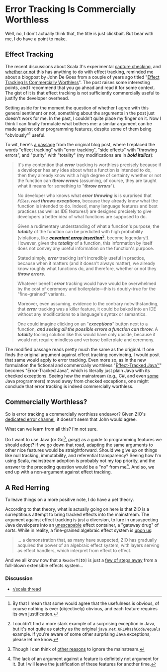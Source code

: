 # Error Tracking Is Commercially Worthless

Well, no, I don't actually think that, the title is just clickbait. But bear with me, I do have a point to make.

## Effect Tracking

The recent discussions about Scala 3's experimental [capture checking](https://dotty.epfl.ch/docs/reference/experimental/cc.html), and [whether or not](https://medium.com/@odomontois/several-days-ago-we-saw-the-new-experimental-feature-called-capture-checking-was-announced-in-e4aa9bc4b3d1) this has anything to do with effect tracking, reminded me about a blogpost by John De Goes from a couple of years ago titled "[Effect Tracking Is Commercially Worthless](https://degoes.net/articles/no-effect-tracking)". The post raises some interesting points, and I recommend that you go ahead and read it for some context. The gist of it is that effect tracking is not sufficiently commercially useful to justify the developer overhead.

Setting aside for the moment the question of whether I agree with this general sentiment or not, something about the arguments in the post just doesn't work for me. In the past, I couldn't quite place my finger on it. Now I think I can finally formulate what bothers me: a similar argument can be made against other programming features, despite some of them being "obviously"[^1] useful.

To wit, here's [a passage](https://degoes.net/articles/no-effect-tracking#worthless-effect-tracking) from the original blog post, where I replaced the words "effect tracking" with "error tracking", "side effects" with "throwing errors", and "purity" with "totality" (my modifications are in ***bold italics***):  

> It's my contention that ***error*** tracking is worthless precisely because if a developer has any idea about what a function is intended to do, then they already know with a high degree of certainty whether or not the function can ***throw errors*** (assuming, of course, they are taught what it means for something to "***throw errors***").
>
>No developer who knows what ***error throwing*** is is surprised that ***`Files.read` throws exceptions***, because they already know what the function is intended to do. Indeed, many language features and best practices (as well as IDE features!) are designed precisely to give developers a better idea of what functions are supposed to do.
>
>Given a rudimentary understanding of what a function's purpose, the ***totality*** of the function can be predicted with high probability (violations, like [***covariant array insertion***](https://www.baeldung.com/java-arraystoreexception)[^2], become legendary!). However, given the ***totality*** of a function, this information by itself does not convey any useful information on the function's purpose.
>
>Stated simply, ***error*** tracking isn't incredibly useful in practice, because when it matters (and it doesn't always matter), we already know roughly what functions do, and therefore, whether or not they ***throw errors***.
>
>Whatever benefit ***error*** tracking would have would be overwhelmed by the cost of ceremony and boilerplate—this is doubly-true for the "fine-grained" variants.
>
>Moreover, even assuming, evidence to the contrary notwithstanding, that ***error*** tracking was a killer feature, it could be baked into an IDE without any modifications to a language's syntax or semantics.
>
>One could imagine clicking on an "***exceptions***" button next to a function, ***and seeing all the possible errors a function can throw***. A ***totality*** tooling solution like this would have only upside, because it would not require mindless and verbose boilerplate and ceremony.

The modified passage reads pretty much the same as the original. If one finds the original argument against effect tracking convincing, I would posit that same would apply to error tracking. Even more so, as in the new formulation the fictional and commercially worthless "[Effect-Tracked Java™](https://degoes.net/articles/no-effect-tracking#effect-tracked-java)" becomes "Error-Tracked Java", which is literally just plain Java with its checked exceptions. Seeing how the mainstream (e.g., C#, and even [some](https://softwareengineering.stackexchange.com/questions/121328/is-it-good-practice-to-catch-a-checked-exception-and-throw-a-runtimeexception) Java programmers) moved away from checked exceptions, one might conclude that error tracking is indeed commercially worthless.

## Commercially Worthless?

So is error tracking a commercially worthless endeavor? Given ZIO's [dedicated error channel](https://degoes.net/articles/bifunctor-io), it doesn't seem that John would agree.

What can we learn from all this? I'm not sure. 

Do I want to use Java (or Go[^3], *gasp*) as a guide to programming features we should adopt? If we go down that road, adapting the same arguments to other nice features would be straightforward. Should we give up on things like null tracking, immutability, and referential transparency? Seeing how I'm using Scala, mainstream adoption is probably not my top priority, and the answer to the preceding question would be a "no" from me[^4]. And so, we end up with a non-argument against effect tracking.

## A Red Herring

To leave things on a more positive note, I do have a pet theory.

According to that theory, what is actually going on here is that ZIO is a surreptitious attempt to bring tracked effects into the mainstream. The argument against effect tracking is just a diversion, to lure in unsuspecting Java developers into an [unescapable](https://github.com/zio/zio/blob/0c264f02161708ccfd3ead630f4ca107b372a9b1/core/shared/src/main/scala/zio/Runtime.scala#L58) effect container, a "gateway drug" of sorts. While in reality, a fine-grained algebraic effect system is [upon us](https://twitter.com/jdegoes/status/1492248469762883587):
> ... a demonstration that, as many have suspected, ZIO has gradually acquired the power of an algebraic effect system, with layers serving as effect handlers, which interpret from effect to effect.

And we all know now that a `ReaderT[IO]` is just a [few of steps away](https://xn--i2r.xn--rhqv96g/2022/02/03/readert-is-extensible-effects/) from a full-blown extensible effects system...

### Discussion

- [r/scala thread](https://www.reddit.com/r/scala/comments/szmg95/error_tracking_is_commercially_worthless/)

[^1]: By that I mean that some would agree that the usefulness is obvious, of course nothing is ever (objectively) obvious, and each feature requires its own justification.
[^2]: I couldn't find a more stark example of a surprising exception in Java, but it's not quite as catchy as the original `java.net.URL#hashCode/equals` example. If you're aware of some other surprising Java exceptions, please let me know.
[^3]: Though I can think of [other reasons](https://slatestarcodex.com/2017/11/30/book-review-inadequate-equilibria/) to ignore the mainstream.
[^4]: The lack of an argument against a feature is definitely not argument for it. But I will leave the justification of these features for another time.
